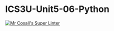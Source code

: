 # ICS3U-Unit5-06-Python

[![Mr Coxall's Super Linter](https://github.com/venika-sem/ICS3U-Unit5-06-Python/workflows/Mr%20Coxall's%20Super%20Linter/badge.svg)](https://github.com/venika-sem/ICS3U-Unit5-06-Python/actions/)
